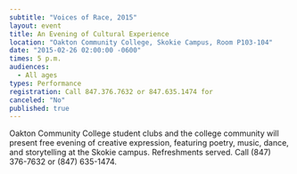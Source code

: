 ```yaml
---
subtitle: "Voices of Race, 2015"
layout: event
title: An Evening of Cultural Experience
location: "Oakton Community College, Skokie Campus, Room P103-104"
date: "2015-02-26 02:00:00 -0600"
times: 5 p.m.
audiences: 
  - All ages
types: Performance
registration: Call 847.376.7632 or 847.635.1474 for
canceled: "No"
published: true
---
```


Oakton Community College student clubs and the college community will present free evening of creative expression, featuring poetry, music, dance, and storytelling at the Skokie campus. Refreshments served. Call (847) 376-7632 or (847) 635-1474.